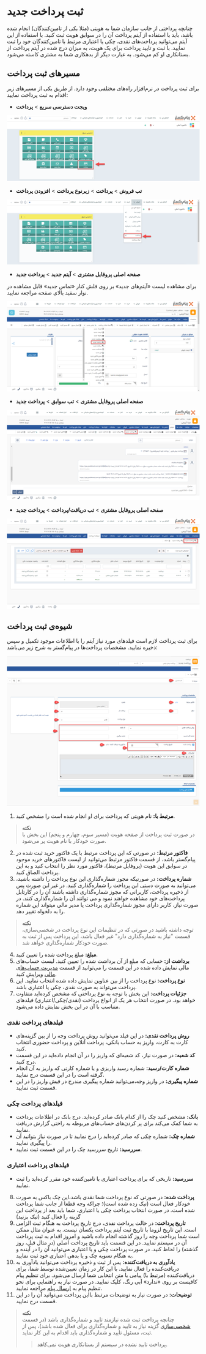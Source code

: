 #  ثبت پرداخت جدید
چنانچه پرداختی از جانب سازمان شما به هویتی (مثلا یکی از تامین‌کنندگان) انجام شده باشد،‌ باید با استفاده از آیتم پرداخت آن را در سوابق هویت ثبت کنید. با استفاده از این آیتم می‌توانید پرداخت‌های نقدی، چکی یا اعتباری مرتبط با تامین‌کنندگان خود را ثبت نمایید. با ثبت و تایید پرداخت برای یک هویت، به میزان درج شده در آیتم پرداخت از بستانکاری او کم می‌شود. به عبارت دیگر از بدهکاری شما به مشتری کاسته می‌شود.

## مسیرهای ثبت پرداخت
برای ثبت پرداخت در نرم‌افزار راه‌های مختلفی وجود دارد. از طریق یکی از مسیرهای زیر اقدام به ثبت پرداخت نمایید:<br>

- **ویجت دسترسی سریع** > **پرداخت**

![مسیر اول ثبت پرداخت](./Images/new-payment-method1.png)

- **تب فروش** > **پرداخت** > **زیرنوع پرداخت** > **افزودن پرداخت**

![مسیر دوم ثبت پرداخت](./Images/new-payment-method2.png)

- **صفحه اصلی پروفایل مشتری** > **آیتم جدید** > **پرداخت جدید**

برای مشاهده لیست «آیتم‌های جدید» بر روی فلش کنار «تماس جدید» قابل مشاهده در نوار سفید بالای صفحه مراجعه نمایید.

![مسیر سوم ثبت پرداخت](./Images/new-payment-method3.png)

- **صفحه اصلی پروفایل مشتری** > **تب سوابق** > **پرداخت جدید**

![مسیر چهارم ثبت پرداخت](./Images/new-payment-method4.png)

- **صفحه اصلی پروفایل مشتری** > **تب دریافت/پرداخت** > **پرداخت جدید**

![مسیر پنجم ثبت پرداخت](./Images/new-payment-method5.png)

## شیوه‌ی ثبت پرداخت
برای ثبت پرداخت لازم است فیلدهای مورد نیاز آیتم را با اطلاعات موجود تکمیل و سپس ذخیره نمایید. مشخصات پرداخت‌ها در پیام‌گستر به شرح زیر می‌باشد:

![مشخصات پرداخت](./Images/new-payment.png)

1. **مرتبط با:** نام هویتی که پرداخت برای او انجام شده است را مشخص کنید.

> **نکته**<br>
> در صورت ثبت پرداخت از صفحه هویت (مسیر سوم، چهارم و پنجم) این بخش با صورت خودکار با نام هویت پر می‌شود. <br>

2. **فاکتور مرتبط:** در صورتی که این پرداخت مرتبط با یک فاکتور خرید ثبت شده در پیام‌گستر باشد، از قسمت فاکتور مرتبط می‌توانید از لیست فاکتورهای خرید موجود در سوابق این هویت (پروفایل مرتبط)، فاکتور مورد نظر را انتخاب کنید و به این پرداخت الصاق کنید.
3. **شماره پرداخت:** در صورتیکه مجوز شماره‌گذاری این نوع پرداخت را داشته باشید، می‌توانید به صورت دستی این پرداخت را شماره‌گذاری کنید. در غیر این صورت پس از ذخیره پرداخت، کاربرانی که مجوز شماره‌گذاری داشته باشند آن را در کارتابل پرداخت‌های خود مشاهده خواهند نمود و می توانند آن را شماره‌گذاری کنند. در صورت نیاز، کاربر دارای مجوز شماره‌گذاری پرداخت یا مدیر مالی میتواند این شماره را به دلخواه تغییر دهد.

> **نکته**<br>
 توجه داشته باشید در صورتی که در تنظیمات این نوع پرداخت در شخصی‌سازی، قسمت "نیاز به شماره‌گذاری دارد" غیر فعال باشد، این پرداخت پس از ثبت به صورت خودکار شماره‌گذاری خواهد شد.

4. **مبلغ:** مبلغ پرداخت شده را تعیین کنید.
5. **برداشت از:** حسابی که مبلغ از آن برداشت شده را تعیین کنید.
لیست حساب‌های مالی نمایش داده شده در این قسمت را می‌توانید از قسمت [مدیریت حساب‌های مالی](https://github.com/1stco/PayamGostarDocs/blob/master/Help/Basic-Information/Financial-account-management/Financial-account-management.md) ویرایش کنید.
6. **نوع پرداخت:** نوع پرداخت را از بین عناوین نمایش داده شده انتخاب نمایید. این پرداخت می‌تواند به صورت نقدی، چکی یا اعتباری باشد.
7. **جزئیات پرداخت:** این بخش با توجه به نوع پرداختی که مشخص کرده‌اید متفاوت خواهد بود. در صورت انتخاب هر یک از انواع پرداخت (نقدی/چکی/اعتباری) فیلدهای متناسب با آن در این بخش نمایش داده می‌شود.
### فیلدهای پرداخت نقدی
- **روش پرداخت نقدی:** در این فیلد می‌توانید روش پرداخت وجه را از بین گزینه‌های کارت به کارت، واریز به حساب بانکی، پرداخت آنلاین و پرداخت حضوری انتخاب کنید.
- **کد شعبه:** در صورت نیاز، کد شعبه‌ای که واریز را در آن انجام داده‌اید در این قسمت درج کنید.
- **شماره کارت/رسید:** شماره رسید واریزی و یا شماره کارتی که واریز به آن انجام گرفته است را در این قسمت درج نمایید.
- **شماره پیگیری:** در واریز وجه،‌می‌توانید شماره پیگیری مندرح در فیش واریز را در این قسمت ثبت نمایید.
### فیلدهای پرداخت چکی
- **بانک:** مشخص کنید چک را از کدام بانک صادر کرده‌اید. درج بانک در اطلاعات پرداخت به شما کمک می‌کند برای پر کردن‌های حساب‌های مربوطه به راحتی گزارش دریافت نمایید.
- **شماره چک:** شماره چکی که صادر کرده‌اید را درج نمایید تا در صورت نیاز بتوانید آن را پیگیری نمایید.
- **سررسید:** تاریخ سررسید چک را در این قسمت ثبت نمایید.
### فیلدهای پرداخت اعتباری
- **سررسید:** تاریخی که برای پرداخت اعتباری با تامین‌کننده خود مقرر کرده‌اید را ثبت نمایید.
8. **پرداخت شده:** در صورتی که نوع پرداخت شما نقدی باشد،‌این چک باکس به صورت خودکار فعال است (تیک زده شده است)؛ چراکه وجه قطعا از جانب شما پرداخت شده است. در صورت انتخاب پرداخت چکی یا اعتباری، شما باید بعد از پرداخت این گزینه را فعال کنید (تیک بزنید)
9. **تاریخ پرداخت:** در حالت پرداخت نقدی،‌ درج تاریخ پرداخت به هنگام ثبت الزامی است. این تاریخ لزوما با تاریخ ثبت آیتم پرداخت یکسان نیست. به عنوان مثال ممکن است شما پرداخت وجه را روز گذشته انجام داده باشید و امروز اقدام به ثبت پرداخت آن در سیستم نمایید. در این قسمت باید تاریخ پرداخت اصلی (در مثال قبل، روز گذشته) را لحاظ کنید. در صورت پرداخت چکی و یا اعتباری می‌توانید آن را در آینده و به هنگام تسویه چک و یا بدهی اعتباری خود ثبت نمایید.
10. **یادآوری به دریافت‌کننده:** پس از ثبت و ذخیره پرداخت می‌توانید یادآوری به دریافت‌کننده را فعال نمایید. با این کار در زمان تعیین‌شده توسط شما،‌ برای دریافت‌کننده (مرتبط با) پیامی با متن انتخابی شما ارسال می‌شود. برای تنظیم پیام کافیست بر روی «ندارد» آبی رنگ،‌ کلیک نمایید.
در صورت نیاز به راهنمایی برای نحو تنظیم پیام به [ارسال پیام]() مراجعه نمایید.
11. **توضیحات:** در صورت نیاز به توضیحات مرتبط بااین پرداخت می‌توانید آن را در این قسمت درج نمایید.

> **نکته**<BR>
> چنانچه پرداخت ثبت شده نیازمند تایید و شماره‌گذاری باشد (در قسمت [شخصی‌سازی](https://github.com/1stco/PayamGostarDocs/tree/master/Help/Settings/Personalization-crm/Factor-management/Factor-management.md) گزینه نیاز به تایید و شماره‌گذاری برای فعال شده باشد)، پس از ثبت، مسئول تایید و شماره‌گذاری باید اقدام به این کار نماید.
>> پرداخت تایید نشده در سیستم از بستانکاری هویت نمی‌کاهد.